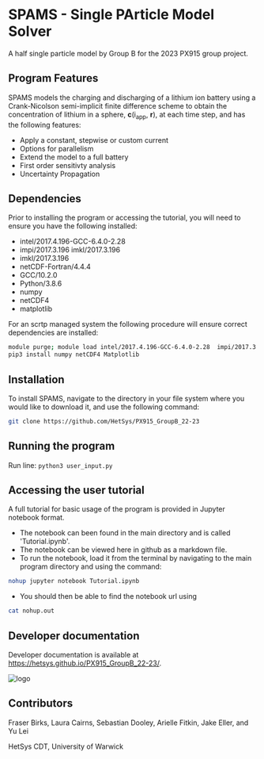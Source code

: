 # SPAMS - Single PArticle Model Solver

A half single particle model by Group B for the 2023 PX915 group project.

## Program Features

SPAMS models the charging and discharging of a lithium ion battery using a Crank-Nicolson semi-implicit finite difference scheme to obtain the
concentration of lithium in a sphere, **c**(i<sub>app</sub>, **r**), at each time step, and has the following features:
* Apply a constant, stepwise or custom current
* Options for parallelism
* Extend the model to a full battery 
* First order sensitivty analysis
* Uncertainty Propagation

## Dependencies
Prior to installing the program or accessing the tutorial, you will need to ensure you have the following installed:

- intel/2017.4.196-GCC-6.4.0-2.28
- impi/2017.3.196 imkl/2017.3.196
- imkl/2017.3.196
- netCDF-Fortran/4.4.4
- GCC/10.2.0
- Python/3.8.6
- numpy
- netCDF4
- matplotlib

For an scrtp managed system the following procedure will ensure correct dependencies are installed:

```bash
module purge; module load intel/2017.4.196-GCC-6.4.0-2.28  impi/2017.3.196 imkl/2017.3.196 netCDF-Fortran/4.4.4 GCC/10.2.0 Python/3.8.6
pip3 install numpy netCDF4 Matplotlib
```

## Installation
To install SPAMS, navigate to the directory in your file system where you would like to download it, and use the following command:
```bash
git clone https://github.com/HetSys/PX915_GroupB_22-23
```


## Running the program

Run line: ```python3 user_input.py```

## Accessing the user tutorial

A full tutorial for basic usage of the program is provided in Jupyter notebook format.
* The notebook can been found in the main directory and is called 'Tutorial.ipynb'.
* The notebook can be viewed here in github as a markdown file.
* To run the notebook, load it from the terminal by navigating to the main program directory and using the command:
```bash
nohup jupyter notebook Tutorial.ipynb
```
* You should then be able to find the notebook url using
```bash
cat nohup.out
```

## Developer documentation

Developer documentation is available at https://hetsys.github.io/PX915_GroupB_22-23/.

![logo](https://github.com/HetSys/PX915_GroupB_22-23/assets/120459567/fcbb90ff-6db3-4084-b57f-d210537dcd41)

## Contributors 
Fraser Birks, Laura Cairns, Sebastian Dooley, Arielle Fitkin, Jake Eller, and Yu Lei

HetSys CDT, University of Warwick
